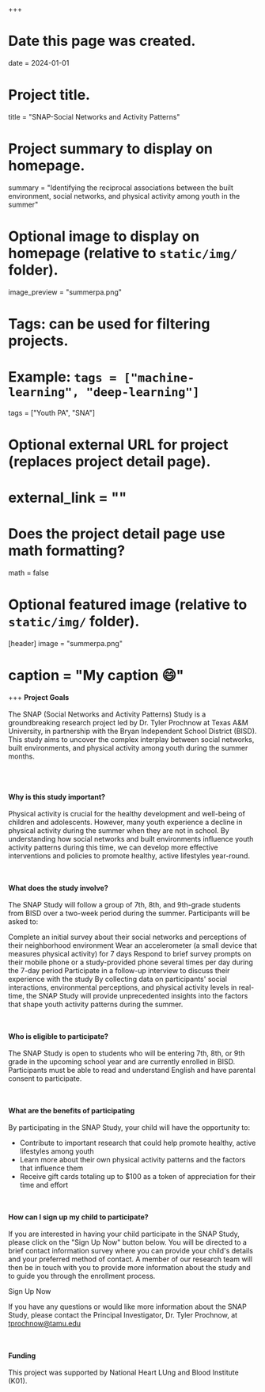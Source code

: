 +++
# Date this page was created.
date = 2024-01-01

# Project title.
title = "SNAP-Social Networks and Activity Patterns"

# Project summary to display on homepage.
summary = "Identifying the reciprocal associations between the built environment, social networks, and physical activity among youth in the summer"

# Optional image to display on homepage (relative to `static/img/` folder).
 image_preview = "summerpa.png"

# Tags: can be used for filtering projects.
# Example: `tags = ["machine-learning", "deep-learning"]`
 tags = ["Youth PA", "SNA"]

# Optional external URL for project (replaces project detail page).
# external_link = ""

# Does the project detail page use math formatting?
math = false

# Optional featured image (relative to `static/img/` folder).
[header]
 image = "summerpa.png"
# caption = "My caption :smile:"

+++
**Project Goals** <br /><br />
	The SNAP (Social Networks and Activity Patterns) Study is a groundbreaking research project led by Dr. Tyler Prochnow at Texas A&M University, in partnership with the Bryan Independent School District (BISD). This study aims to uncover the complex interplay between social networks, built environments, and physical activity among youth during the summer months. 
<br /><br />

<br /><br />
**Why is this study important?** <br /><br />
Physical activity is crucial for the healthy development and well-being of children and adolescents. However, many youth experience a decline in physical activity during the summer when they are not in school. By understanding how social networks and built environments influence youth activity patterns during this time, we can develop more effective interventions and policies to promote healthy, active lifestyles year-round.

<br /><br />
**What does the study involve?** <br /><br />
The SNAP Study will follow a group of 7th, 8th, and 9th-grade students from BISD over a two-week period during the summer. Participants will be asked to:

Complete an initial survey about their social networks and perceptions of their neighborhood environment
Wear an accelerometer (a small device that measures physical activity) for 7 days
Respond to brief survey prompts on their mobile phone or a study-provided phone several times per day during the 7-day period
Participate in a follow-up interview to discuss their experience with the study
By collecting data on participants' social interactions, environmental perceptions, and physical activity levels in real-time, the SNAP Study will provide unprecedented insights into the factors that shape youth activity patterns during the summer.

<br /><br />
**Who is eligible to participate?** <br /><br />
The SNAP Study is open to students who will be entering 7th, 8th, or 9th grade in the upcoming school year and are currently enrolled in BISD. Participants must be able to read and understand English and have parental consent to participate.

<br /><br />
**What are the benefits of participating** <br /><br />
By participating in the SNAP Study, your child will have the opportunity to:

- Contribute to important research that could help promote healthy, active lifestyles among youth
- Learn more about their own physical activity patterns and the factors that influence them
- Receive gift cards totaling up to $100 as a token of appreciation for their time and effort


<br /><br />
**How can I sign up my child to participate?** <br /><br />
If you are interested in having your child participate in the SNAP Study, please click on the "Sign Up Now" button below. You will be directed to a brief contact information survey where you can provide your child's details and your preferred method of contact. A member of our research team will then be in touch with you to provide more information about the study and to guide you through the enrollment process.

Sign Up Now

If you have any questions or would like more information about the SNAP Study, please contact the Principal Investigator, Dr. Tyler Prochnow, at tprochnow@tamu.edu

<br /><br />
**Funding** <br /><br />
This project was supported by National Heart LUng and Blood Institute (K01).
<br /><br />
  
